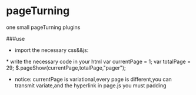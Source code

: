 pageTurning
===========

one small pageTurning plugins

###use
*  import the necessary css&&js:
  <link type="text/css" rel="stylesheet" href="pageTuring.css">
  <script type="text/javascript" src="jquery-1.9.1.min.js"></script> 
  <script type="text/javascript" src="page.js"></script> 
*   write the necessary code in your html
      var currentPage = 1;
      var totalPage = 29;
      $.pageShow(currentPage,totalPage,"pager");
  
*  notice:
  currentPage is variational,every page is different,you can transmit variate,and the hyperlink in page.js you must padding
